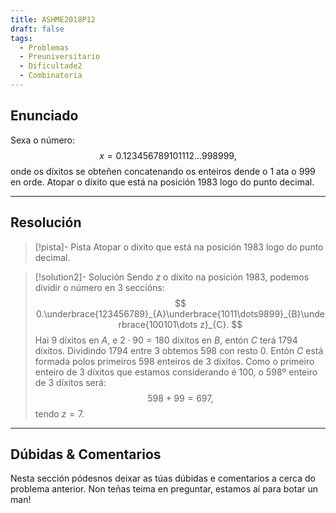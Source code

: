 ```yaml
---
title: ASHME2018P12
draft: false
tags:
  - Problemas
  - Preuniversitario
  - Dificultade2
  - Combinatoria
---
```


## Enunciado

Sexa o número:
$$
    x = 0.123456789101112\dots998999,
$$
onde os díxitos se obteñen concatenando os enteiros dende o $1$ ata o $999$ en orde. Atopar o díxito que está na posición $1983$ logo do punto decimal.

---

## Resolución

> [!pista]- Pista
> Atopar o díxito que está na posición 1983 logo do punto decimal.

> [!solution2]- Solución
> Sendo $z$ o díxito na posición 1983, podemos dividir o número en 3 seccións:
> $$
>   0.\underbrace{123456789}_{A}\underbrace{1011\dots9899}_{B}\underbrace{100101\dots z}_{C}.
> $$
> Hai 9 díxitos en $A$, e $2 \cdot 90 = 180$ díxitos en $B$, entón $C$ terá 1794 díxitos. Dividindo 1794 entre 3 obtemos 598 con resto 0. Entón $C$ está formada polos primeiros 598 enteiros de 3 díxitos. Como o primeiro enteiro de 3 díxitos que estamos considerando é 100, o 598º enteiro de 3 díxitos será:
> $$
>   598 + 99 = 697,
> $$
> tendo $z = 7$.



---

## Dúbidas & Comentarios
Nesta sección pódesnos deixar as túas dúbidas e comentarios a cerca do problema anterior. Non teñas teima en preguntar, estamos aí para botar un man!
<!-- 
<script src="https://giscus.app/client.js"
  data-repo="AntFi03/semweb"
  data-repo-id="R_kgDOPxRdQA"
  data-category="General"
  data-category-id="DIC_kwDOPxRdQM4CvmlP"
  data-mapping="title"
  data-strict="0"
  data-reactions-enabled="0"
  data-emit-metadata="0"
  data-input-position="top"
  data-theme="cobalt"
  data-lang="en"
  data-loading="lazy"
  crossorigin="anonymous"
  async>
</script> -->